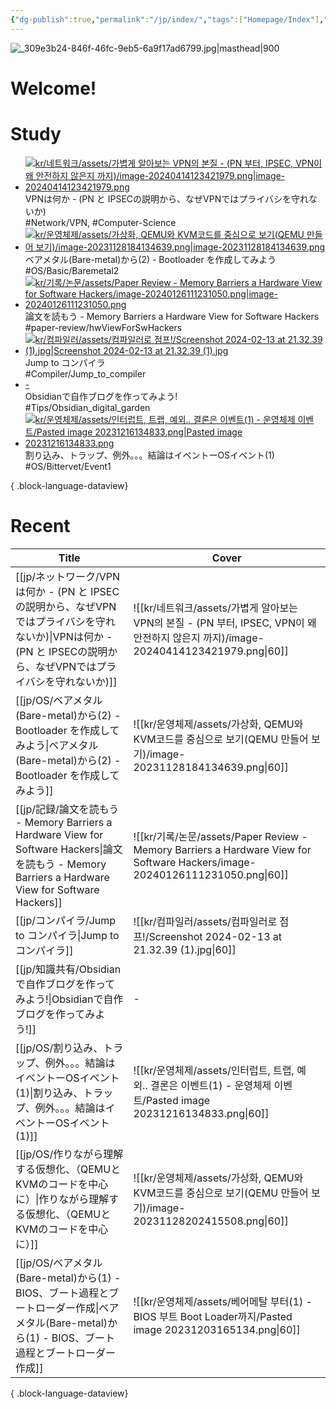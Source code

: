 ```yaml
---
{"dg-publish":true,"permalink":"/jp/index/","tags":["Homepage/Index"],"dgShowBacklinks":"false","dgShowLocalGraph":"false","dgShowFileTree":"false","dgShowToc":"false"}
---
```



![_309e3b24-846f-46fc-9eb5-6a9f17ad6799.jpg|masthead|900](/img/user/kr/data/img/%EB%B8%94%EB%A1%9C%EA%B7%B8%EC%9D%B4%EB%AF%B8%EC%A7%80/_309e3b24-846f-46fc-9eb5-6a9f17ad6799.jpg)
#  Welcome!

# Study
<div class="study-covers">

- [![kr/네트워크/assets/가볍게 알아보는 VPN의 본질 - (PN 부터, IPSEC, VPN이 왜 안전하지 않은지 까지)/image-20240414123421979.png|image-20240414123421979.png](/img/user/kr/%EB%84%A4%ED%8A%B8%EC%9B%8C%ED%81%AC/assets/%EA%B0%80%EB%B3%8D%EA%B2%8C%20%EC%95%8C%EC%95%84%EB%B3%B4%EB%8A%94%20VPN%EC%9D%98%20%EB%B3%B8%EC%A7%88%20-%20(PN%20%EB%B6%80%ED%84%B0,%20IPSEC,%20VPN%EC%9D%B4%20%EC%99%9C%20%EC%95%88%EC%A0%84%ED%95%98%EC%A7%80%20%EC%95%8A%EC%9D%80%EC%A7%80%20%EA%B9%8C%EC%A7%80)/image-20240414123421979.png)](</jp/ネットワーク/VPNは何か - (PN と IPSECの説明から、なぜVPNではプライバシを守れないか)>)<div class=content-name>VPNは何か - (PN と IPSECの説明から、なぜVPNではプライバシを守れないか)</div><div class=content-tags>#Network/VPN, #Computer-Science</div>
- [![kr/운영체제/assets/가상화, QEMU와 KVM코드를 중심으로 보기(QEMU 만들어 보기)/image-20231128184134639.png|image-20231128184134639.png](/img/user/kr/%EC%9A%B4%EC%98%81%EC%B2%B4%EC%A0%9C/assets/%EA%B0%80%EC%83%81%ED%99%94,%20QEMU%EC%99%80%20KVM%EC%BD%94%EB%93%9C%EB%A5%BC%20%EC%A4%91%EC%8B%AC%EC%9C%BC%EB%A1%9C%20%EB%B3%B4%EA%B8%B0(QEMU%20%EB%A7%8C%EB%93%A4%EC%96%B4%20%EB%B3%B4%EA%B8%B0)/image-20231128184134639.png)](</jp/OS/ベアメタル(Bare-metal)から(2) - Bootloader を作成してみよう>)<div class=content-name>ベアメタル(Bare-metal)から(2) - Bootloader を作成してみよう</div><div class=content-tags>#OS/Basic/Baremetal2</div>
- [![kr/기록/논문/assets/Paper Review - Memory Barriers a Hardware View for Software Hackers/image-20240126111231050.png|image-20240126111231050.png](/img/user/kr/%EA%B8%B0%EB%A1%9D/%EB%85%BC%EB%AC%B8/assets/Paper%20Review%20-%20Memory%20Barriers%20a%20Hardware%20View%20for%20Software%20Hackers/image-20240126111231050.png)](</jp/記録/論文を読もう - Memory Barriers a Hardware View for Software Hackers>)<div class=content-name>論文を読もう - Memory Barriers a Hardware View for Software Hackers</div><div class=content-tags>#paper-review/hwViewForSwHackers</div>
- [![kr/컴파일러/assets/컴파일러로 점프!/Screenshot 2024-02-13 at 21.32.39 (1).jpg|Screenshot 2024-02-13 at 21.32.39 (1).jpg](/img/user/kr/%EC%BB%B4%ED%8C%8C%EC%9D%BC%EB%9F%AC/assets/%EC%BB%B4%ED%8C%8C%EC%9D%BC%EB%9F%AC%EB%A1%9C%20%EC%A0%90%ED%94%84!/Screenshot%202024-02-13%20at%2021.32.39%20(1).jpg)](</jp/コンパイラ/Jump to コンパイラ>)<div class=content-name>Jump to コンパイラ</div><div class=content-tags>#Compiler/Jump_to_compiler</div>
- [\-](</jp/知識共有/Obsidianで自作ブログを作ってみよう!>)<div class=content-name>Obsidianで自作ブログを作ってみよう!</div><div class=content-tags>#Tips/Obsidian_digital_garden</div>
- [![kr/운영체제/assets/인터럽트, 트랩, 예외.. 결론은 이벤트(1) - 운영체제 이벤트/Pasted image 20231216134833.png|Pasted image 20231216134833.png](/img/user/kr/%EC%9A%B4%EC%98%81%EC%B2%B4%EC%A0%9C/assets/%EC%9D%B8%ED%84%B0%EB%9F%BD%ED%8A%B8,%20%ED%8A%B8%EB%9E%A9,%20%EC%98%88%EC%99%B8..%20%EA%B2%B0%EB%A1%A0%EC%9D%80%20%EC%9D%B4%EB%B2%A4%ED%8A%B8(1)%20-%20%EC%9A%B4%EC%98%81%EC%B2%B4%EC%A0%9C%20%EC%9D%B4%EB%B2%A4%ED%8A%B8/Pasted%20image%2020231216134833.png)](</jp/OS/割り込み、トラップ、例外。。。結論はイベントーOSイベント(1)>)<div class=content-name>割り込み、トラップ、例外。。。結論はイベントーOSイベント(1)</div><div class=content-tags>#OS/Bittervet/Event1</div>

{ .block-language-dataview}



</div>


# Recent
| Title                                                                                                                                     | Cover                                                                                                                    |
| ----------------------------------------------------------------------------------------------------------------------------------------- | ------------------------------------------------------------------------------------------------------------------------ |
| [[jp/ネットワーク/VPNは何か - (PN と IPSECの説明から、なぜVPNではプライバシを守れないか)\|VPNは何か - (PN と IPSECの説明から、なぜVPNではプライバシを守れないか)]]                             | ![[kr/네트워크/assets/가볍게 알아보는 VPN의 본질 - (PN 부터, IPSEC, VPN이 왜 안전하지 않은지 까지)/image-20240414123421979.png\|60]]                |
| [[jp/OS/ベアメタル(Bare-metal)から(2) - Bootloader を作成してみよう\|ベアメタル(Bare-metal)から(2) - Bootloader を作成してみよう]]                                   | ![[kr/운영체제/assets/가상화, QEMU와 KVM코드를 중심으로 보기(QEMU 만들어 보기)/image-20231128184134639.png\|60]]                               |
| [[jp/記録/論文を読もう - Memory Barriers a Hardware View for Software Hackers\|論文を読もう - Memory Barriers a Hardware View for Software Hackers]] | ![[kr/기록/논문/assets/Paper Review - Memory Barriers a Hardware View for Software Hackers/image-20240126111231050.png\|60]] |
| [[jp/コンパイラ/Jump to コンパイラ\|Jump to コンパイラ]]                                                                                              | ![[kr/컴파일러/assets/컴파일러로 점프!/Screenshot 2024-02-13 at 21.32.39 (1).jpg\|60]]                                              |
| [[jp/知識共有/Obsidianで自作ブログを作ってみよう!\|Obsidianで自作ブログを作ってみよう!]]                                                                             | \-                                                                                                                       |
| [[jp/OS/割り込み、トラップ、例外。。。結論はイベントーOSイベント(1)\|割り込み、トラップ、例外。。。結論はイベントーOSイベント(1)]]                                                           | ![[kr/운영체제/assets/인터럽트, 트랩, 예외.. 결론은 이벤트(1) - 운영체제 이벤트/Pasted image 20231216134833.png\|60]]                             |
| [[jp/OS/作りながら理解する仮想化、（QEMUとKVMのコードを中心に）\|作りながら理解する仮想化、（QEMUとKVMのコードを中心に）]]                                                             | ![[kr/운영체제/assets/가상화, QEMU와 KVM코드를 중심으로 보기(QEMU 만들어 보기)/image-20231128202415508.png\|60]]                               |
| [[jp/OS/ベアメタル(Bare-metal)から(1) - BIOS、ブート過程とブートローダー作成\|ベアメタル(Bare-metal)から(1) - BIOS、ブート過程とブートローダー作成]]                                 | ![[kr/운영체제/assets/베어메탈 부터(1) - BIOS 부트 Boot Loader까지/Pasted image 20231203165134.png\|60]]                               |

{ .block-language-dataview}




